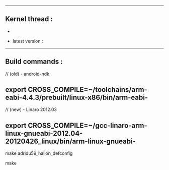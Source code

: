 ----------------
Kernel thread :
----------------

-

* latest version : 

----------------
Build commands :
----------------

// (old) - android-ndk

export CROSS_COMPILE=~/toolchains/arm-eabi-4.4.3/prebuilt/linux-x86/bin/arm-eabi-
----------------

// (new) - Linaro 2012.03

export CROSS_COMPILE=~/gcc-linaro-arm-linux-gnueabi-2012.04-20120426_linux/bin/arm-linux-gnueabi-
----------------

make adridu59_hallon_defconfig

make
